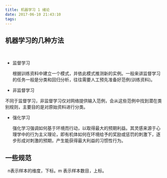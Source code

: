 ```yaml
---
title: 机器学习 1 绪论
date: 2017-06-10 21:43:10
tags:
---
```



## 机器学习的几种方法
 
* 监督学习
 

  根据训练资料中建立一个模式，并依此模式推测新的实例。一般来讲监督学习的任务一般是分类和回归分析，往往需要人工预先准备好范例(训练资料)。
 
*	非监督学习
 
  
  不同于监督学习，非监督学习仅对网络提供输入范例，会从这些范例中找到潜在类别规则，主要目的是对原始资料进行分类。
 
* 强化学习
 

  强化学习强调如何基于环境而行动，以取得最大的预期利益。其灵感来源于心理学中的行为主义理论，即有机体如何在环境给予的奖励或惩罚的刺激下，逐步形成对刺激的预期，产生能获得最大利益的习惯性行为。
 
## 一些规范
 
  n表示样本的维度，下标。m 表示样本数目，上标。


